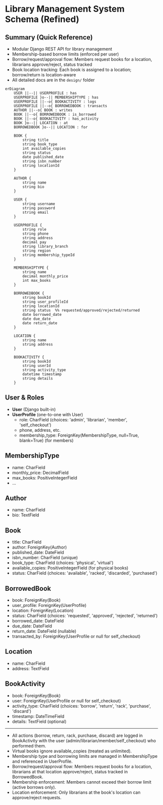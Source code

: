 
# Library Management System Schema (Refined)

## Summary (Quick Reference)
- Modular Django REST API for library management
- Membership-based borrow limits (enforced per user)
- Borrow/request/approval flow: Members request books for a location, librarians approve/reject, status tracked
- Book location tracking: Each book is assigned to a location; borrow/return is location-aware
- All detailed docs are in the `design/` folder


```mermaid
erDiagram
    USER ||--|| USERPROFILE : has
    USERPROFILE }o--|| MEMBERSHIPTYPE : has
    USERPROFILE ||--o{ BOOKACTIVITY : logs
    USERPROFILE ||--o{ BORROWEDBOOK : transacts
    AUTHOR ||--o{ BOOK : writes
    BOOK ||--o{ BORROWEDBOOK : is_borrowed
    BOOK ||--o{ BOOKACTIVITY : has_activity
    BOOK }o--|| LOCATION : at
    BORROWEDBOOK }o--|| LOCATION : for

    BOOK {
        string title
        string book_type
        int available_copies
        string status
        date published_date
        string isbn_number
        string locationId
    }

    AUTHOR {
        string name
        string bio
    }

    USER {
        string username
        string password
        string email
    }

    USERPROFILE {
        string role
        string phone
        string address
        decimal pay
        string library_branch
        string region
        string membership_typeId
    }

    MEMBERSHIPTYPE {
        string name
        decimal monthly_price
        int max_books
    }

    BORROWEDBOOK {
        string bookId
        string user_profileId
        string locationId
        string status  %% requested/approved/rejected/returned
        date borrowed_date
        date due_date
        date return_date
    }

    LOCATION {
        string name
        string address
    }

    BOOKACTIVITY {
        string bookId
        string userId
        string activity_type
        datetime timestamp
        string details
    }
```

## User & Roles
- **User** (Django built-in)
- **UserProfile** (one-to-one with User)
  - role: CharField (choices: 'admin', 'librarian', 'member', 'self_checkout')
  - phone, address, etc.
  - membership_type: ForeignKey(MembershipType, null=True, blank=True) (for members)

## MembershipType
- name: CharField
- monthly_price: DecimalField
- max_books: PositiveIntegerField
- ...

## Author
- name: CharField
- bio: TextField

## Book
- title: CharField
- author: ForeignKey(Author)
- published_date: DateField
- isbn_number: CharField (unique)
- book_type: CharField (choices: 'physical', 'virtual')
- available_copies: PositiveIntegerField (for physical books)
- status: CharField (choices: 'available', 'racked', 'discarded', 'purchased')

## BorrowedBook
- book: ForeignKey(Book)
- user_profile: ForeignKey(UserProfile)
- location: ForeignKey(Location)
- status: CharField (choices: 'requested', 'approved', 'rejected', 'returned')
- borrowed_date: DateField
- due_date: DateField
- return_date: DateField (nullable)
- transacted_by: ForeignKey(UserProfile or null for self_checkout)
## Location
- name: CharField
- address: TextField


## BookActivity
- book: ForeignKey(Book)
- user: ForeignKey(UserProfile or null for self_checkout)
- activity_type: CharField (choices: 'borrow', 'return', 'rack', 'purchase', 'discard')
- timestamp: DateTimeField
- details: TextField (optional)

---
- All actions (borrow, return, rack, purchase, discard) are logged in BookActivity with the user (admin/librarian/member/self_checkout) who performed them.
- Virtual books ignore available_copies (treated as unlimited).
- Membership type and borrowing limits are managed in MembershipType and referenced in UserProfile.
- Borrow/request/approval flow: Members request books for a location, librarians at that location approve/reject, status tracked in BorrowedBook.
- Membership enforcement: Members cannot exceed their borrow limit (active borrows only).
- Location enforcement: Only librarians at the book's location can approve/reject requests.
